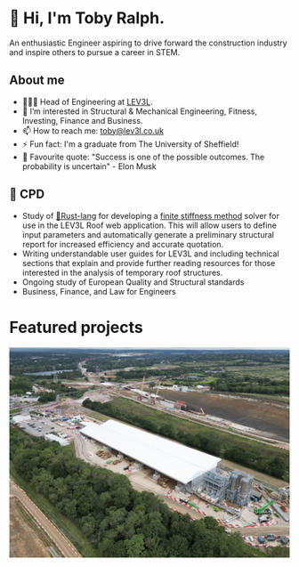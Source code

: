 # 👋 Hi, I'm Toby Ralph.
An enthusiastic Engineer aspiring to drive forward the construction industry and inspire others to pursue a career in STEM. 
## About me
- 🧑🏻‍💻 Head of Engineering at [LEV3L](https://lev3l.co.uk/).
- 👀 I’m interested in Structural & Mechanical Engineering, Fitness, Investing, Finance and Business. 
- 📫 How to reach me: toby@lev3l.co.uk
- ⚡ Fun fact: I'm a graduate from The University of Sheffield!
- 💬 Favourite quote: "Success is one of the possible outcomes. The probability is uncertain" - Elon Musk
## 🌱 CPD
- Study of [🦀Rust-lang](https://www.rust-lang.org/) for developing a [finite stiffness method](https://en.wikipedia.org/wiki/Direct_stiffness_method#:~:text=The%20direct%20stiffness%20method%20is,elements%20interconnected%20at%20the%20nodes.) solver for use in the LEV3L Roof web application. This will allow users to define input parameters and automatically generate a preliminary structural report for increased efficiency and accurate quotation.
- Writing understandable user guides for LEV3L and including technical sections that explain and provide further reading resources for those interested in the analysis of temporary roof structures. 
- Ongoing study of European Quality and Structural standards
- Business, Finance, and Law for Engineers

# Featured projects
![HS2](DJI_0042.JPG)
